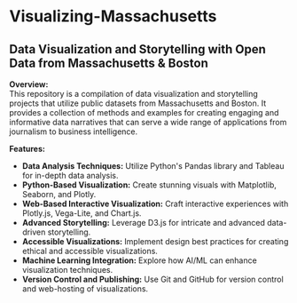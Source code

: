 # Visualizing-Massachusetts

## Data Visualization and Storytelling with Open Data from Massachusetts & Boston

**Overview:**  
This repository is a compilation of data visualization and storytelling projects that utilize public datasets from Massachusetts and Boston. It provides a collection of methods and examples for creating engaging and informative data narratives that can serve a wide range of applications from journalism to business intelligence.

**Features:**
- **Data Analysis Techniques:** Utilize Python's Pandas library and Tableau for in-depth data analysis.
- **Python-Based Visualization:** Create stunning visuals with Matplotlib, Seaborn, and Plotly.
- **Web-Based Interactive Visualization:** Craft interactive experiences with Plotly.js, Vega-Lite, and Chart.js.
- **Advanced Storytelling:** Leverage D3.js for intricate and advanced data-driven storytelling.
- **Accessible Visualizations:** Implement design best practices for creating ethical and accessible visualizations.
- **Machine Learning Integration:** Explore how AI/ML can enhance visualization techniques.
- **Version Control and Publishing:** Use Git and GitHub for version control and web-hosting of visualizations.
